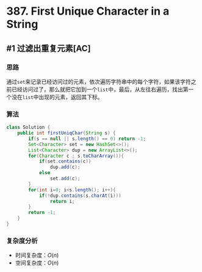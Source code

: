 # 387. First Unique Character in a String

## #1 过滤出重复元素[AC]

### 思路

通过`set`来记录已经访问过的元素，依次遍历字符串中的每个字符，如果该字符之前已经访问过了，那么就把它加到一个`list`中，最后，从左往右遍历，找出第一个没在`list`中出现的元素，返回其下标。

### 算法

```java
class Solution {
    public int firstUniqChar(String s) {
        if(s == null || s.length() == 0) return -1;
        Set<Character> set = new HashSet<>();
        List<Character> dup = new ArrayList<>();
        for(Character c : s.toCharArray()){
            if(set.contains(c))
                dup.add(c);
            else
                set.add(c);
        }
        for(int i=0; i<s.length(); i++){
            if(!dup.contains(s.charAt(i)))
                return i;
        }
        return -1;
    }
}
```

### 复杂度分析

- 时间复杂度：$O(n)$
- 空间复杂度：$O(n)$

